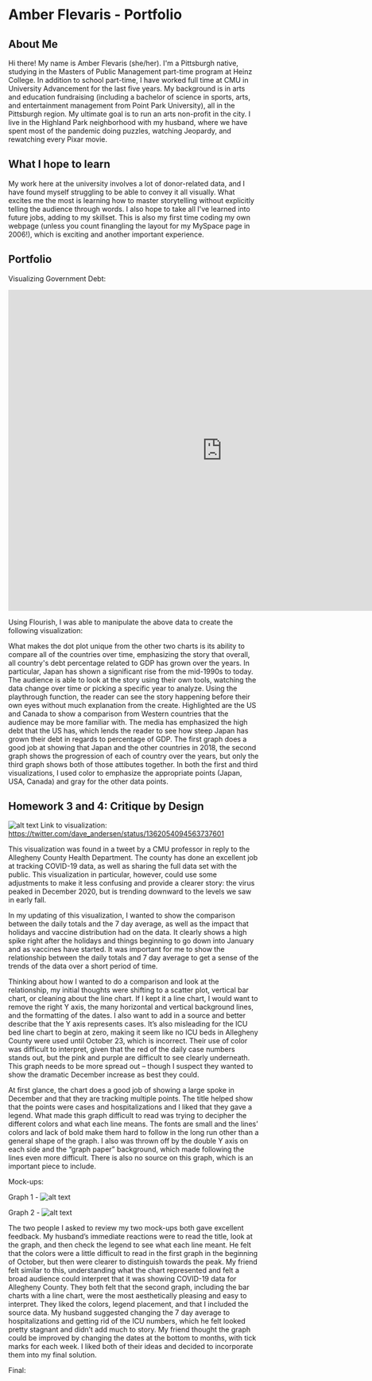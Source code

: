 # Amber Flevaris - Portfolio

## About Me
Hi there! My name is Amber Flevaris (she/her). I'm a Pittsburgh native, studying in the Masters of Public Management part-time program at Heinz College. In addition to school part-time, I have worked full time at CMU in University Advancement for the last five years. My background is in arts and education fundraising (including a bachelor of science in sports, arts, and entertainment management from Point Park University), all in the Pittsburgh region. My ultimate goal is to run an arts non-profit in the city. I live in the Highland Park neighborhood with my husband, where we have spent most of the pandemic doing puzzles, watching Jeopardy, and rewatching every Pixar movie.  

## What I hope to learn
My work here at the university involves a lot of donor-related data, and I have found myself struggling to be able to convey it all visually. What excites me the most is learning how to master storytelling without explicitly telling the audience through words. I also hope to take all I've learned into future jobs, adding to my skillset. This is also my first time coding my own webpage (unless you count finangling the layout for my MySpace page in 2006!), which is exciting and another important experience. 

## Portfolio

Visualizing Government Debt: 

<iframe src="https://data.oecd.org/chart/6gPh" width="860" height="645" style="border: 0" mozallowfullscreen="true" webkitallowfullscreen="true" allowfullscreen="true"><a href="https://data.oecd.org/chart/6gPh" target="_blank">OECD Chart: General government debt, Total, % of GDP, Annual, 2018</a></iframe>




Using Flourish, I was able to manipulate the above data to create the following visualization: 


<div class="flourish-embed flourish-chart" data-src="visualisation/5282925"><script src="https://public.flourish.studio/resources/embed.js"></script></div>

<div class="flourish-embed flourish-scatter" data-src="visualisation/5283261"><script src="https://public.flourish.studio/resources/embed.js"></script></div>



What makes the dot plot unique from the other two charts is its ability to compare all of the countries over time, emphasizing the story that overall, all country's debt percentage related to GDP has grown over the years. In particular, Japan has shown a significant rise from the mid-1990s to today.  The audience is able to look at the story using their own tools, watching the data change over time or picking a specific year to analyze. Using the playthrough function, the reader can see the story happening before their own eyes without much explanation from the create. Highlighted are the US and Canada to show a comparison from Western countries that the audience may be more familiar with. The media has emphasized the high debt that the US has, which lends the reader to see how steep Japan has grown their debt in regards to percentage of GDP. The first graph does a good job at showing that Japan and the other countries in 2018, the second graph shows the progression of each of country over the years, but only the third graph shows both of those attibutes together. In both the first and third visualizations, I used color to emphasize the appropriate points (Japan, USA, Canada) and gray for the other data points. 

## Homework 3 and 4: Critique by Design 

![alt text](https://github.com/aflevaris/flevaris-portfolio/blob/main/EuRmJ6sXcAQIuXs.jpg)
Link to visualization: https://twitter.com/dave_andersen/status/1362054094563737601 

This visualization was found in a tweet by a CMU professor in reply to the Allegheny County Health Department. The county has done an excellent job at tracking COVID-19 data, as well as sharing the full data set with the public. This visualization in particular, however, could use some adjustments to make it less confusing and provide a clearer story: the virus peaked in December 2020, but is trending downward to the levels we saw in early fall. 

In my updating of this visualization, I wanted to show the comparison between the daily totals and the 7 day average, as well as the impact that holidays and vaccine distribution had on the data. It clearly shows a high spike right after the holidays and things beginning to go down into January and as vaccines have started. It was important for me to show the relationship between the daily totals and 7 day average to get a sense of the trends of the data over a short period of time. 

Thinking about how I wanted to do a comparison and look at the relationship, my initial thoughts were shifting to a scatter plot, vertical bar chart, or cleaning about the line chart. If I kept it a line chart, I would want to remove the right Y axis, the many horizontal and vertical background lines, and the formatting of the dates. I also want to add in a source and better describe that the Y axis represents cases. It’s also misleading for the ICU bed line chart to begin at zero, making it seem like no ICU beds in Allegheny County were used until October 23, which is incorrect. Their use of color was difficult to interpret, given that the red of the daily case numbers stands out, but the pink and purple are difficult to see clearly underneath. This graph needs to be more spread out – though I suspect they wanted to show the dramatic December increase as best they could. 

At first glance, the chart does a good job of showing a large spoke in December and that they are tracking multiple points. The title helped show that the points were cases and hospitalizations and I liked that they gave a legend. What made this graph difficult to read was trying to decipher the different colors and what each line means. The fonts are small and the lines’ colors and lack of bold make them hard to follow in the long run other than a general shape of the graph. I also was thrown off by the double Y axis on each side and the “graph paper” background, which made following the lines even more difficult. There is also no source on this graph, which is an important piece to include. 

Mock-ups: 
 
 Graph 1 - 
 ![alt text](https://github.com/aflevaris/flevaris-portfolio/blob/main/COVID1.JPG)
 
 Graph 2 - 
 ![alt text](https://github.com/aflevaris/flevaris-portfolio/blob/main/COVID2.JPG)
 

The two people I asked to review my two mock-ups both gave excellent feedback. My husband’s immediate reactions were to read the title, look at the graph, and then check the legend to see what each line meant. He felt that the colors were a little difficult to read in the first graph in the beginning of October, but then were clearer to distinguish towards the peak. My friend felt similar to this, understanding what the chart represented and felt a broad audience could interpret that it was showing COVID-19 data for Allegheny County. They both felt that the second graph, including the bar charts with a line chart, were the most aesthetically pleasing and easy to interpret. They liked the colors, legend placement, and that I included the source data. My husband suggested changing the 7 day average to hospitalizations and getting rid of the ICU numbers, which he felt looked pretty stagnant and didn’t add much to story. My friend thought the graph could be improved by changing the dates at the bottom to months, with tick marks for each week. I liked both of their ideas and decided to incorporate them into my final solution. 

Final: 
